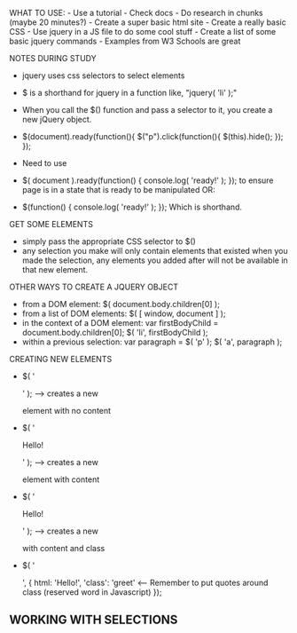 WHAT TO USE:
    - Use a tutorial
    - Check docs
    - Do research in chunks (maybe 20 minutes?)
    - Create a super basic html site
    - Create a really basic CSS
    - Use jquery in a JS file to do some cool stuff
    - Create a list of some basic jquery commands
    - Examples from W3 Schools are great

NOTES DURING STUDY
 - jquery uses css selectors to select elements
 - $ is a shorthand for jquery in a function like, "jquery( 'li' );" 
 - When you call the $() function and pass a selector to it, you create a new jQuery object. 
 - $(document).ready(function(){
        $("p").click(function(){
            $(this).hide();
        });
    });

- Need to use 
- $( document ).ready(function() {
  console.log( 'ready!' );
    }); 
  to ensure page is in a state that is ready to be manipulated OR:
- $(function() {
  console.log( 'ready!' );
});
  Which is shorthand.

GET SOME ELEMENTS
 - simply pass the appropriate CSS selector to $()
 - any selection you make will only contain elements that existed when you made the selection, any elements you added after will not be available in that new element.

OTHER WAYS TO CREATE A JQUERY OBJECT
 - from a DOM element: $( document.body.children[0] );
 - from a list of DOM elements: $( [ window, document ] );
 - in the context of a DOM element:
    var firstBodyChild = document.body.children[0];
    $( 'li', firstBodyChild ); 
 - within a previous selection: 
    var paragraph = $( 'p' );
    $( 'a', paragraph );

CREATING NEW ELEMENTS
 - $( '<p>' ); --> creates a new <p> element with no content
 - $( '<p>Hello!</p>' ); --> creates a new <p> element with content
 - $( '<p class="greet">Hello!</p>' ); --> creates a new <p> with content and class
 - $( '<p>', {
  html: 'Hello!',
  'class': 'greet' <-- Remember to put quotes around class (reserved word in Javascript)
  });

WORKING WITH SELECTIONS
 - 






